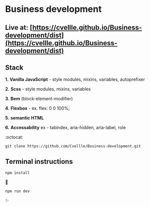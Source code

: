 # Business development

## Live at: [https://cvellle.github.io/Business-development/dist](https://cvellle.github.io/Business-development/dist)

## Stack

**1.** **Vanilla JavaScript** - style modules, mixins, variables, autoprefixer

**2.** **Scss** - style modules, mixins, variables

**3.** **Bem** (block-element-modifier)

**4.** **Flexbox** - ex. flex: 0 0 100%;

**5.** **semantic HTML**

**6.** **Accessability** ex - tabindex, aria-hidden, aria-label, role

:octocat:

```
git clone https://github.com/Cvellle/Business-development.git
```

## Terminal instructions

```
npm install
```

:rocket:

```
npm run dev
```

:sparkles: